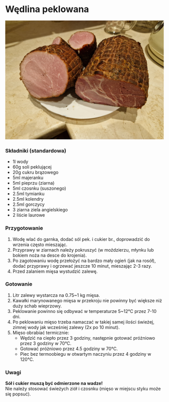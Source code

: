 # Wędlina peklowana

![Zdjęcie dania](Wedlina_peklowana.jpg)

### Składniki (standardowa)
- 1l wody
- 60g soli peklującej
- 20g cukru brązowego
- 5ml majeranku
- 5ml pieprzu (ziarna)
- 5ml czosnku (suszonego)
- 2.5ml tymianku
- 2.5ml kolendry
- 2.5ml gorczycy
- 3 ziarna ziela angielskiego
- 2 liście laurowe

### Przygotowanie
1. Wodę wlać do garnka, dodać sól pek. i cukier br., doprowadzić do wrzenia często mieszając.
2. Przyprawy w ziarnach należy pokruszyć (w moździerzu, młynku lub bokiem noża na desce do krojenia).
3. Po zagotowaniu wodę przełożyć na bardzo mały ogień (jak na rosół), dodać przyprawy i ogrzewać jeszcze 10 minut, mieszając 2-3 razy.
4. Przed zalaniem mięsa wystudzić zalewę.

### Gotowanie
1. Litr zalewy wystarcza na 0.75~1 kg mięsa.
2. Kawałki marynowanego mięsa w przekroju nie powinny być większe niż duży schab wieprzowy.
3. Peklowanie powinno się odbywać w temperaturze 5~12°C przez 7-10 dni.
4. Po peklowaniu mięso trzeba namaczać w takiej samej ilości świeżej, zimnej wody jak wcześniej zalewy (2x po 10 minut).
5. Mięso obrabiać termicznie:
   - Wędzić na ciepło przez 3 godziny, następnie gotować próżniowo przez 3 godziny w 70°C.
   - Gotować próżniowo przez 4.5 godziny w 70°C.
   - Piec bez termoobiegu w otwartym naczyniu przez 4 godziny w 120°C.

### Uwagi
__Sół i cukier muszą być odmierzone na wadze!__\
Nie należy stosować świeżych ziół i czosnku (mięso w miejscu styku może się popsuć).
